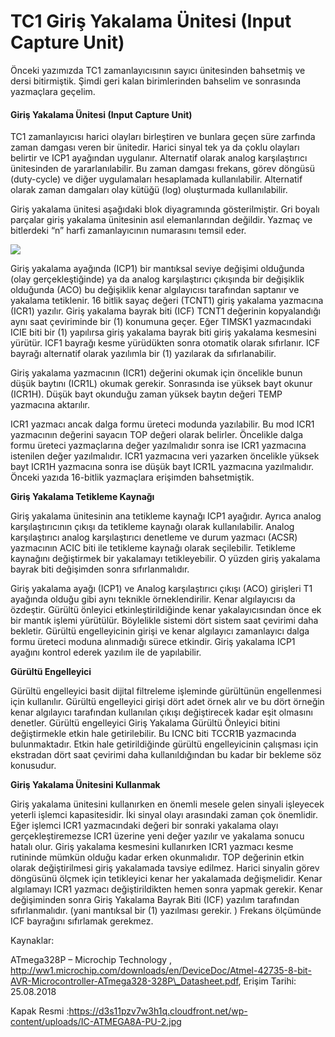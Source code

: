 # TC1 Giriş Yakalama Ünitesi \(Input Capture Unit\)

Önceki yazımızda TC1 zamanlayıcısının sayıcı ünitesinden bahsetmiş ve dersi bitirmiştik. Şimdi geri kalan birimlerinden bahselim ve sonrasında yazmaçlara geçelim.

#### **Giriş Yakalama Ünitesi \(Input Capture Unit\)**

TC1 zamanlayıcısı harici olayları birleştiren ve bunlara geçen süre zarfında zaman damgası veren bir ünitedir. Harici sinyal tek ya da çoklu olayları belirtir ve ICP1 ayağından uygulanır. Alternatif olarak analog karşılaştırıcı ünitesinden de yararlanılabilir. Bu zaman damgası frekans, görev döngüsü \(duty-cycle\) ve diğer uygulamaları hesaplamada kullanılabilir.  Alternatif olarak zaman damgaları olay kütüğü \(log\) oluşturmada kullanılabilir.

Giriş yakalama ünitesi aşağıdaki blok diyagramında gösterilmiştir. Gri boyalı parçalar giriş yakalama ünitesinin asıl elemanlarından değildir. Yazmaç ve bitlerdeki “n” harfi zamanlayıcının numarasını temsil eder.

[![](http://www.lojikprob.com/wp-content/uploads/2018/08/tc13.png)](http://www.lojikprob.com/avr/c-ile-avr-programlama-30-tc1-giris-yakalama-unitesi-input-capture-unit/attachment/tc13/)

Giriş yakalama ayağında \(ICP1\) bir mantıksal seviye değişimi olduğunda \(olay gerçekleştiğinde\) ya da analog karşılaştırıcı çıkışında bir değişiklik olduğunda \(ACO\) bu değişiklik kenar algılayıcısı tarafından saptanır ve yakalama tetiklenir. 16 bitlik sayaç değeri \(TCNT1\) giriş yakalama yazmacına \(ICR1\) yazılır. Giriş yakalama bayrak biti \(ICF\) TCNT1 değerinin kopyalandığı aynı saat çeviriminde bir \(1\) konumuna geçer.  Eğer TIMSK1 yazmacındaki ICIE biti bir \(1\) yapılırsa giriş yakalama bayrak biti giriş yakalama kesmesini yürütür. ICF1 bayrağı kesme yürüdükten sonra otomatik olarak sıfırlanır. ICF bayrağı alternatif olarak yazılımla bir \(1\) yazılarak da sıfırlanabilir.

Giriş yakalama yazmacının \(ICR1\) değerini okumak için öncelikle bunun düşük baytını \(ICR1L\) okumak gerekir. Sonrasında ise yüksek bayt okunur \(ICR1H\). Düşük bayt okunduğu zaman yüksek baytın değeri TEMP yazmacına aktarılır.

ICR1 yazmacı ancak dalga formu üreteci modunda yazılabilir. Bu mod ICR1 yazmacının değerini sayacın TOP değeri olarak belirler. Öncelikle dalga formu üreteci yazmaçlarına değer yazılmalıdır sonra ise ICR1 yazmacına istenilen değer yazılmalıdır. ICR1 yazmacına veri yazarken öncelikle yüksek bayt ICR1H yazmacına sonra ise düşük bayt ICR1L yazmacına yazılmalıdır. Önceki yazıda 16-bitlik yazmaçlara erişimden bahsetmiştik.

**Giriş Yakalama Tetikleme Kaynağı**

Giriş yakalama ünitesinin ana tetikleme kaynağı ICP1 ayağıdır. Ayrıca analog karşılaştırıcının çıkışı da tetikleme kaynağı olarak kullanılabilir. Analog karşılaştırıcı analog karşılaştırıcı denetleme ve durum yazmacı \(ACSR\) yazmacının ACIC biti ile tetikleme kaynağı olarak seçilebilir. Tetikleme kaynağını değiştirmek bir yakalamayı tetikleyebilir. O yüzden giriş yakalama bayrak biti değişimden sonra sıfırlanmalıdır.

Giriş yakalama ayağı \(ICP1\) ve Analog karşılaştırıcı çıkışı \(ACO\) girişleri T1 ayağında olduğu gibi aynı teknikle örneklendirilir. Kenar algılayıcısı da özdeştir. Gürültü önleyici etkinleştirildiğinde kenar yakalayıcısından önce ek bir mantık işlemi yürütülür. Böylelikle sistemi dört sistem saat çevirimi daha bekletir. Gürültü engelleyicinin girişi ve kenar algılayıcı zamanlayıcı dalga formu üreteci moduna alınmadığı sürece etkindir. Giriş yakalama ICP1 ayağını kontrol ederek yazılım ile de yapılabilir.

**Gürültü Engelleyici**

Gürültü engelleyici basit dijital filtreleme işleminde gürültünün engellenmesi için kullanılır. Gürültü engelleyici girişi dört adet örnek alır ve bu dört örneğin kenar algılayıcı tarafından kullanılan çıkışı değiştirecek kadar eşit olmasını denetler. Gürültü engelleyici Giriş Yakalama Gürültü Önleyici bitini değiştirmekle etkin hale getirilebilir. Bu ICNC biti TCCR1B yazmacında bulunmaktadır. Etkin hale getirildiğinde gürültü engelleyicinin çalışması için ekstradan dört saat çevirimi daha kullanıldığından bu kadar bir bekleme söz konusudur.

**Giriş Yakalama Ünitesini Kullanmak** 

Giriş yakalama ünitesini kullanırken en önemli mesele gelen sinyali işleyecek yeterli işlemci kapasitesidir. İki sinyal olayı arasındaki zaman çok önemlidir. Eğer işlemci ICR1 yazmacındaki değeri bir sonraki yakalama olayı gerçekleştiremezse ICR1 üzerine yeni değer yazılır ve yakalama sonucu hatalı olur. Giriş yakalama kesmesini kullanırken ICR1 yazmacı kesme rutininde mümkün olduğu kadar erken okunmalıdır. TOP değerinin etkin olarak değiştirilmesi giriş yakalamada tavsiye edilmez. Harici sinyalin görev döngüsünü ölçmek için tetikleyici kenar her yakalamada değişmelidir. Kenar algılamayı ICR1 yazmacı değiştirildikten hemen sonra yapmak gerekir. Kenar değişiminden sonra Giriş Yakalama Bayrak Biti \(ICF\) yazılım tarafından sıfırlanmalıdır. \(yani mantıksal bir \(1\) yazılması gerekir. \) Frekans ölçümünde ICF bayrağını sıfırlamak gerekmez.

Kaynaklar:

ATmega328P – Microchip Technology , http://ww1.microchip.com/downloads/en/DeviceDoc/Atmel-42735-8-bit-AVR-Microcontroller-ATmega328-328P\_Datasheet.pdf, Erişim Tarihi: 25.08.2018

Kapak Resmi :https://d3s11pzv7w3h1q.cloudfront.net/wp-content/uploads/IC-ATMEGA8A-PU-2.jpg

